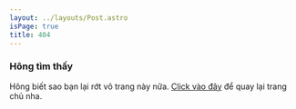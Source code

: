 ```yaml
---
layout: ../layouts/Post.astro
isPage: true
title: 404
---
```


### Hông tìm thấy

Hông biết sao bạn lại rớt vô trang này nữa. [Click vào đây](/) để quay lại trang chủ nha.
